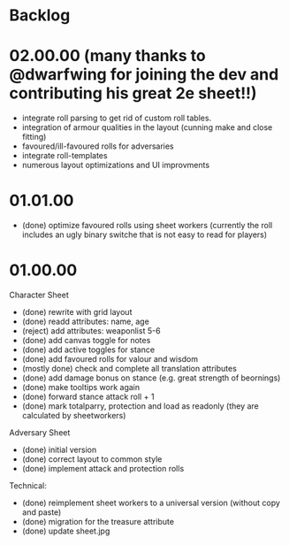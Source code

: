 Backlog
=======


02.00.00 (many thanks to @dwarfwing for joining the dev and contributing his great 2e sheet!!)
========

- integrate roll parsing to get rid of custom roll tables.
- integration of armour qualities in the layout (cunning make and close fitting)
- favoured/ill-favoured rolls for adversaries
- integrate roll-templates 
- numerous layout optimizations and UI improvments

01.01.00
========

- (done) optimize favoured rolls using sheet workers (currently the roll includes an ugly binary switche that is not easy to read for players)

01.00.00
========

Character Sheet

- (done) rewrite with grid layout
- (done) readd attributes: name, age
- (reject) add attributes: weaponlist 5-6
- (done) add canvas toggle for notes
- (done) add active toggles for stance
- (done) add favoured rolls for valour and wisdom
- (mostly done) check and complete all translation attributes
- (done) add damage bonus on stance (e.g. great strength of beornings)
- (done) make tooltips work again
- (done) forward stance attack roll + 1
- (done) mark totalparry, protection and load as readonly (they are calculated by sheetworkers)

Adversary Sheet

- (done) initial version
- (done) correct layout to common style
- (done) implement attack and protection rolls

Technical:

- (done) reimplement sheet workers to a universal version (without copy and paste) 
- (done) migration for the treasure attribute
- (done) update sheet.jpg